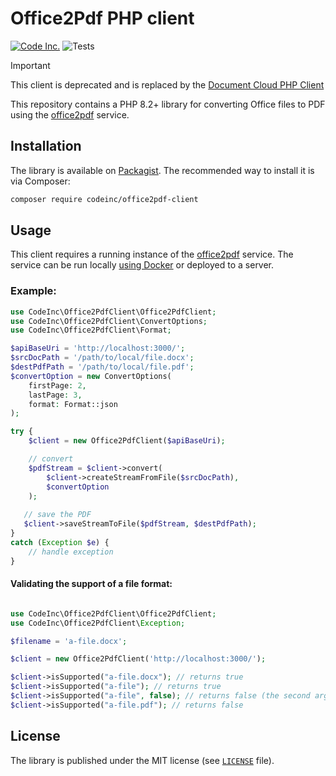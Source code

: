 # Office2Pdf PHP client

[![Code Inc.](https://img.shields.io/badge/Code%20Inc.-Office2Pdf-blue)](https://github.com/codeinchq/office2pdf)
![Tests](https://github.com/codeinchq/office2pdf-php-client/actions/workflows/phpunit.yml/badge.svg)

> [!IMPORTANT]  
> This client is deprecated and is replaced by the [Document Cloud PHP Client](https://github.com/codeinchq/document-cloud-php-client)

This repository contains a PHP 8.2+ library for converting Office files to PDF using the [office2pdf](https://github.com/codeinchq/office2pdf) service.

## Installation

The library is available on [Packagist](https://packagist.org/packages/codeinc/office2pdf-client). The recommended way to install it is via Composer:
```bash
composer require codeinc/office2pdf-client
```

## Usage

This client requires a running instance of the [office2pdf](https://github.com/codeinchq/office2pdf) service. The service can be run locally [using Docker](https://hub.docker.com/r/codeinchq/office2pdf) or deployed to a server.

### Example:
```php
use CodeInc\Office2PdfClient\Office2PdfClient;
use CodeInc\Office2PdfClient\ConvertOptions;
use CodeInc\Office2PdfClient\Format;

$apiBaseUri = 'http://localhost:3000/';
$srcDocPath = '/path/to/local/file.docx';
$destPdfPath = '/path/to/local/file.pdf';
$convertOption = new ConvertOptions(
    firstPage: 2,
    lastPage: 3,
    format: Format::json
);

try {
    $client = new Office2PdfClient($apiBaseUri);

    // convert 
    $pdfStream = $client->convert(
        $client->createStreamFromFile($srcDocPath), 
        $convertOption
    );
    
   // save the PDF
   $client->saveStreamToFile($pdfStream, $destPdfPath); 
}
catch (Exception $e) {
    // handle exception
}
```

#### Validating the support of a file format:
```php

use CodeInc\Office2PdfClient\Office2PdfClient;
use CodeInc\Office2PdfClient\Exception;

$filename = 'a-file.docx';

$client = new Office2PdfClient('http://localhost:3000/');

$client->isSupported("a-file.docx"); // returns true
$client->isSupported("a-file"); // returns true 
$client->isSupported("a-file", false); // returns false (the second argument is the strict mode)
$client->isSupported("a-file.pdf"); // returns false
``` 

## License

The library is published under the MIT license (see [`LICENSE`](LICENSE) file).